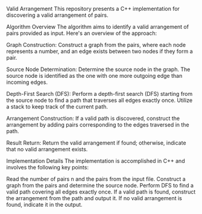 Valid Arrangement
This repository presents a C++ implementation for discovering a valid arrangement of pairs.

Algorithm Overview
The algorithm aims to identify a valid arrangement of pairs provided as input. Here's an overview of the approach:

Graph Construction: Construct a graph from the pairs, where each node represents a number, and an edge exists between two nodes if they form a pair.

Source Node Determination: Determine the source node in the graph. The source node is identified as the one with one more outgoing edge than incoming edges.

Depth-First Search (DFS): Perform a depth-first search (DFS) starting from the source node to find a path that traverses all edges exactly once. Utilize a stack to keep track of the current path.

Arrangement Construction: If a valid path is discovered, construct the arrangement by adding pairs corresponding to the edges traversed in the path.

Result Return: Return the valid arrangement if found; otherwise, indicate that no valid arrangement exists.

Implementation Details
The implementation is accomplished in C++ and involves the following key points:

Read the number of pairs n and the pairs from the input file.
Construct a graph from the pairs and determine the source node.
Perform DFS to find a valid path covering all edges exactly once.
If a valid path is found, construct the arrangement from the path and output it.
If no valid arrangement is found, indicate it in the output.